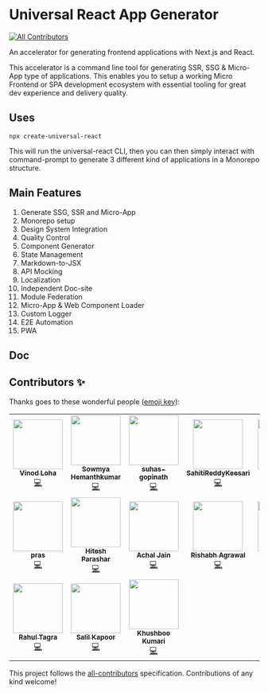 # Universal React App Generator
<!-- ALL-CONTRIBUTORS-BADGE:START - Do not remove or modify this section -->
[![All Contributors](https://img.shields.io/badge/all_contributors-17-orange.svg?style=flat-square)](#contributors-)
<!-- ALL-CONTRIBUTORS-BADGE:END -->

An accelerator for generating frontend applications with Next.js and React.

This accelerator is a command line tool for generating SSR, SSG & Micro-App type of applications. This enables you to setup a working Micro Frontend or SPA development ecosystem with essential tooling for great dev experience and delivery quality.

## Uses

```
npx create-universal-react
```

This will run the universal-react CLI, then you can then simply interact with command-prompt to generate 3 different kind of applications in a Monorepo structure.

## Main Features

1. Generate SSG, SSR and Micro-App
2. Monorepo setup
3. Design System Integration
4. Quality Control
5. Component Generator
6. State Management
7. Markdown-to-JSX
8. API Mocking
9. Localization
10. Independent Doc-site
11. Module Federation
12. Micro-App & Web Component Loader
13. Custom Logger
14. E2E Automation
15. PWA

## Doc

## Contributors ✨

Thanks goes to these wonderful people ([emoji key](https://allcontributors.org/docs/en/emoji-key)):

<!-- ALL-CONTRIBUTORS-LIST:START - Do not remove or modify this section -->
<!-- prettier-ignore-start -->
<!-- markdownlint-disable -->
<table>
  <tr>
    <td align="center"><a href="https://github.com/vinodloha"><img src="https://avatars.githubusercontent.com/u/8122967?v=4?s=100" width="100px;" alt=""/><br /><sub><b>Vinod Loha</b></sub></a><br /><a href="https://github.com/create-universal-react/create-universal-react/commits?author=vinodloha" title="Code">💻</a></td>
    <td align="center"><a href="https://github.com/sowmihk"><img src="https://avatars.githubusercontent.com/u/46377440?v=4?s=100" width="100px;" alt=""/><br /><sub><b>Sowmya Hemanthkumar</b></sub></a><br /><a href="https://github.com/create-universal-react/create-universal-react/commits?author=sowmihk" title="Code">💻</a></td>
    <td align="center"><a href="https://github.com/suhas-gopinath"><img src="https://avatars.githubusercontent.com/u/49530355?v=4?s=100" width="100px;" alt=""/><br /><sub><b>suhas-gopinath</b></sub></a><br /><a href="https://github.com/create-universal-react/create-universal-react/commits?author=suhas-gopinath" title="Code">💻</a></td>
    <td align="center"><a href="https://github.com/SahitiReddyKeesari"><img src="https://avatars.githubusercontent.com/u/34088582?v=4?s=100" width="100px;" alt=""/><br /><sub><b>SahitiReddyKeesari</b></sub></a><br /><a href="https://github.com/create-universal-react/create-universal-react/commits?author=SahitiReddyKeesari" title="Code">💻</a></td>
    <td align="center"><a href="https://github.com/sunjain1"><img src="https://avatars.githubusercontent.com/u/60086176?v=4?s=100" width="100px;" alt=""/><br /><sub><b>sunjain1</b></sub></a><br /><a href="https://github.com/create-universal-react/create-universal-react/commits?author=sunjain1" title="Code">💻</a></td>
    <td align="center"><a href="https://github.com/sunnil24"><img src="https://avatars.githubusercontent.com/u/15208118?v=4?s=100" width="100px;" alt=""/><br /><sub><b>Sunil Srivastava</b></sub></a><br /><a href="https://github.com/create-universal-react/create-universal-react/commits?author=sunnil24" title="Code">💻</a></td>
    <td align="center"><a href="https://github.com/shubham43MP"><img src="https://avatars.githubusercontent.com/u/79136241?v=4?s=100" width="100px;" alt=""/><br /><sub><b>Shubham Dixit</b></sub></a><br /><a href="https://github.com/create-universal-react/create-universal-react/commits?author=shubham43MP" title="Code">💻</a></td>
  </tr>
  <tr>
    <td align="center"><a href="http://www.prasun.net/"><img src="https://avatars.githubusercontent.com/u/2662487?v=4?s=100" width="100px;" alt=""/><br /><sub><b>pras</b></sub></a><br /><a href="https://github.com/create-universal-react/create-universal-react/commits?author=pras9" title="Code">💻</a></td>
    <td align="center"><a href="http://hiteshparashar.surge.sh/"><img src="https://avatars.githubusercontent.com/u/45094489?v=4?s=100" width="100px;" alt=""/><br /><sub><b>Hitesh Parashar</b></sub></a><br /><a href="https://github.com/create-universal-react/create-universal-react/commits?author=hiteshparashar4" title="Code">💻</a></td>
    <td align="center"><a href="https://github.com/achaljain"><img src="https://avatars.githubusercontent.com/u/13012681?v=4?s=100" width="100px;" alt=""/><br /><sub><b>Achal Jain</b></sub></a><br /><a href="https://github.com/create-universal-react/create-universal-react/commits?author=achaljain" title="Code">💻</a></td>
    <td align="center"><a href="https://github.com/rishabhSapient"><img src="https://avatars.githubusercontent.com/u/49898177?v=4?s=100" width="100px;" alt=""/><br /><sub><b>Rishabh Agrawal</b></sub></a><br /><a href="https://github.com/create-universal-react/create-universal-react/commits?author=rishabhSapient" title="Code">💻</a></td>
    <td align="center"><a href="https://github.com/Haeckerzz"><img src="https://avatars.githubusercontent.com/u/42551622?v=4?s=100" width="100px;" alt=""/><br /><sub><b>Sharad Rai</b></sub></a><br /><a href="https://github.com/create-universal-react/create-universal-react/commits?author=Haeckerzz" title="Code">💻</a></td>
    <td align="center"><a href="https://github.com/vishalverma26"><img src="https://avatars.githubusercontent.com/u/29516326?v=4?s=100" width="100px;" alt=""/><br /><sub><b>vishalverma26</b></sub></a><br /><a href="https://github.com/create-universal-react/create-universal-react/commits?author=vishalverma26" title="Code">💻</a></td>
    <td align="center"><a href="https://github.com/blankRSD"><img src="https://avatars.githubusercontent.com/u/24247542?v=4?s=100" width="100px;" alt=""/><br /><sub><b>Raj Shekhar Dev</b></sub></a><br /><a href="https://github.com/create-universal-react/create-universal-react/commits?author=blankRSD" title="Code">💻</a></td>
  </tr>
  <tr>
    <td align="center"><a href="https://github.com/rahultagra"><img src="https://avatars.githubusercontent.com/u/26215752?v=4?s=100" width="100px;" alt=""/><br /><sub><b>Rahul Tagra</b></sub></a><br /><a href="https://github.com/create-universal-react/create-universal-react/commits?author=rahultagra" title="Code">💻</a></td>
    <td align="center"><a href="https://github.com/salilkapoor"><img src="https://avatars.githubusercontent.com/u/49902237?v=4?s=100" width="100px;" alt=""/><br /><sub><b>Salil Kapoor</b></sub></a><br /><a href="https://github.com/create-universal-react/create-universal-react/commits?author=salilkapoor" title="Code">💻</a></td>
    <td align="center"><a href="https://github.com/khus29"><img src="https://avatars.githubusercontent.com/u/13497771?v=4?s=100" width="100px;" alt=""/><br /><sub><b>Khushboo Kumari</b></sub></a><br /><a href="https://github.com/create-universal-react/create-universal-react/commits?author=khus29" title="Code">💻</a></td>
  </tr>
</table>

<!-- markdownlint-restore -->
<!-- prettier-ignore-end -->

<!-- ALL-CONTRIBUTORS-LIST:END -->

This project follows the [all-contributors](https://github.com/all-contributors/all-contributors) specification. Contributions of any kind welcome!